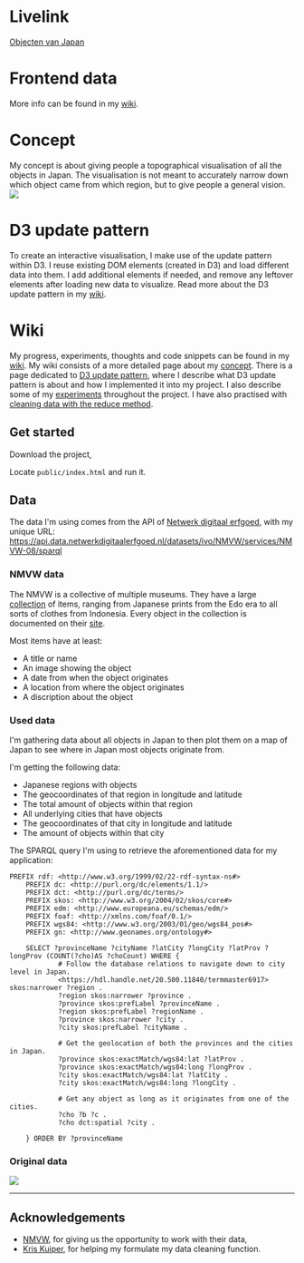 # Livelink

[Objecten van Japan](https://robinfrugte97.github.io/frontend-data/public/index.html)

# Frontend data

More info can be found in my [wiki](https://github.com/RobinFrugte97/frontend-data/wiki).


# Concept

My concept is about giving people a topographical visualisation of all the objects in Japan. The visualisation is not meant to accurately narrow down which object came from which region, but to give people a general vision.
![](https://github.com/RobinFrugte97/frontend-data/blob/master/src/images/fdHome.png)

# D3 update pattern

To create an interactive visualisation, I make use of the update pattern within D3. I reuse existing DOM elements (created in D3) and load different data into them. I add additional elements if needed, and remove any leftover elements after loading new data to visualize. Read more about the D3 update pattern in my [wiki](https://github.com/RobinFrugte97/frontend-data/wiki/D3-Update-pattern).

# Wiki

My progress, experiments, thoughts and code snippets can be found in my [wiki](https://github.com/RobinFrugte97/frontend-data/wiki). My wiki consists of a more detailed page about my [concept](https://github.com/RobinFrugte97/frontend-data/wiki/Concept). There is a page dedicated to [D3 update pattern](https://github.com/RobinFrugte97/frontend-data/wiki/D3-Update-pattern), where I describe what D3 update pattern is about and how I implemented it into my project. I also describe some of my [experiments](https://github.com/RobinFrugte97/frontend-data/wiki/Experiments) throughout the project. I have also practised with [cleaning data with the reduce method](https://github.com/RobinFrugte97/functional-programming/wiki/Datacleaning).

## Get started

Download the project,

Locate `public/index.html` and run it.


## Data

The data I'm using comes from the API of [Netwerk digitaal erfgoed](https://www.netwerkdigitaalerfgoed.nl/), with my unique URL: https://api.data.netwerkdigitaalerfgoed.nl/datasets/ivo/NMVW/services/NMVW-08/sparql

### NMVW data

The NMVW is a collective of multiple museums. They have a large [collection](http://collectie.wereldculturen.nl/) of items, ranging from Japanese prints from the Edo era to all sorts of clothes from Indonesia. Every object in the collection is documented on their [site](http://collectie.wereldculturen.nl/).

Most items have at least:

- A title or name
- An image showing the object
- A date from when the object originates
- A location from where the object originates
- A discription about the object


### Used data

I'm gathering data about all objects in Japan to then plot them on a map of Japan to see where in Japan most objects originate from.

I'm getting the following data:
- Japanese regions with objects
- The geocoordinates of that region in longitude and latitude
- The total amount of objects within that region
- All underlying cities that have objects
- The geocoordinates of that city in longitude and latitude
- The amount of objects within that city

The SPARQL query I'm using to retrieve the aforementioned data for my application: 

```
PREFIX rdf: <http://www.w3.org/1999/02/22-rdf-syntax-ns#>
	PREFIX dc: <http://purl.org/dc/elements/1.1/>
	PREFIX dct: <http://purl.org/dc/terms/>
	PREFIX skos: <http://www.w3.org/2004/02/skos/core#>
	PREFIX edm: <http://www.europeana.eu/schemas/edm/>
	PREFIX foaf: <http://xmlns.com/foaf/0.1/>
	PREFIX wgs84: <http://www.w3.org/2003/01/geo/wgs84_pos#>
	PREFIX gn: <http://www.geonames.org/ontology#>
		
	SELECT ?provinceName ?cityName ?latCity ?longCity ?latProv ?longProv (COUNT(?cho)AS ?choCount) WHERE {
			# Follow the database relations to navigate down to city level in Japan.
			<https://hdl.handle.net/20.500.11840/termmaster6917> skos:narrower ?region .
			?region skos:narrower ?province .
			?province skos:prefLabel ?provinceName .
			?region skos:prefLabel ?regionName .
			?province skos:narrower ?city .
			?city skos:prefLabel ?cityName .
	
			# Get the geolocation of both the provinces and the cities in Japan.
			?province skos:exactMatch/wgs84:lat ?latProv .
			?province skos:exactMatch/wgs84:long ?longProv .    	
			?city skos:exactMatch/wgs84:lat ?latCity .
			?city skos:exactMatch/wgs84:long ?longCity .
			
			# Get any object as long as it originates from one of the cities.
			?cho ?b ?c .
			?cho dct:spatial ?city .
			
	} ORDER BY ?provinceName
```
### Original data
![](https://raw.githubusercontent.com/RobinFrugte97/frontend-data/master/src/images/dataResult.png)

---
## Acknowledgements

- [NMVW](http://collectie.wereldculturen.nl/), for giving us the opportunity to work with their data,
- [Kris Kuiper](Github.com/kriskuiper), for helping my formulate my data cleaning function.
